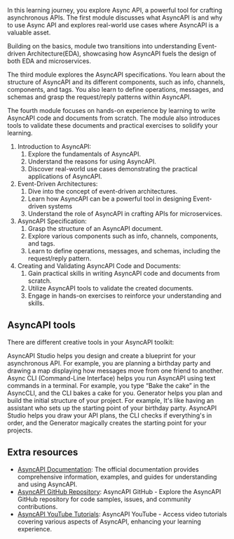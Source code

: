 In this learning journey, you explore Async API, a powerful tool for crafting asynchronous APIs. The first module discusses what AsyncAPI is and why to use Async API and explores real-world use cases where AsyncAPI is a valuable asset.

Building on the basics, module two transitions into understanding Event-driven Architecture(EDA), showcasing how AsyncAPI fuels the design of both EDA and microservices.

The third module explores the AsyncAPI specifications. You learn about the structure of AsyncAPI and its different components, such as info, channels, components, and tags. You also learn to define operations, messages, and schemas and grasp the request/reply patterns within AsyncAPI.

The fourth module focuses on hands-on experience by learning to write AsyncAPI code and documents from scratch. The module also introduces tools to validate these documents and practical exercises to solidify your learning.

1. Introduction to AsyncAPI:
   1. Explore the fundamentals of AsyncAPI.
   1. Understand the reasons for using AsyncAPI.
   1. Discover real-world use cases demonstrating the practical applications of AsyncAPI.
1. Event-Driven Architectures:
   1. Dive into the concept of event-driven architectures.
   1. Learn how AsyncAPI can be a powerful tool in designing Event-driven systems
   1. Understand the role of AsyncAPI in crafting APIs for microservices.
1. AsyncAPI Specification:
   1. Grasp the structure of an AsyncAPI document.
   1. Explore various components such as info, channels, components, and tags.
   1. Learn to define operations, messages, and schemas, including the request/reply pattern.
1. Creating and Validating AsyncAPI Code and Documents:
   1. Gain practical skills in writing AsyncAPI code and documents from scratch.
   1. Utilize AsyncAPI tools to validate the created documents.
   1. Engage in hands-on exercises to reinforce your understanding and skills.

## AsyncAPI tools

There are different creative tools in your AsyncAPI toolkit:

AsyncAPI Studio helps you design and create a blueprint for your asynchronous API. For example, you are planning a birthday party and drawing a map displaying how messages move from one friend to another.
Async CLI (Command-Line Interface) helps you run AsyncAPI using text commands in a terminal. For example, you type “Bake the cake” in the AsyncCLI, and the CLI bakes a cake for you.
Generator helps you plan and build the initial structure of your project. For example, It's like having an assistant who sets up the starting point of your birthday party.
AsyncAPI Studio helps you draw your API plans, the CLI checks if everything's in order, and the Generator magically creates the starting point for your projects.

## Extra resources

- [AsyncAPI Documentation](https://www.asyncapi.com/docs/): The official documentation provides comprehensive information, examples, and guides for understanding and using AsyncAPI.
- [AsyncAPI GitHub Repository](https://github.com/asyncapi/asyncapi): AsyncAPI GitHub - Explore the AsyncAPI GitHub repository for code samples, issues, and community contributions.
- [AsyncAPI YouTube Tutorials](https://www.youtube.com/c/AsyncAPI): AsyncAPI YouTube - Access video tutorials covering various aspects of AsyncAPI, enhancing your learning experience.
